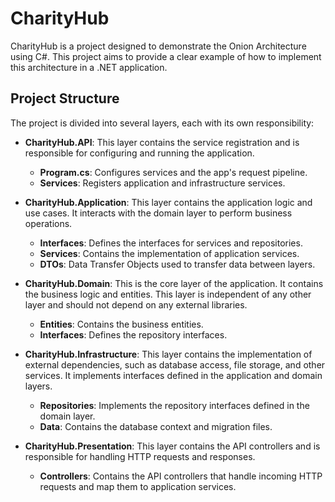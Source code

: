 # CharityHub

CharityHub is a project designed to demonstrate the Onion Architecture using C#. This project aims to provide a clear example of how to implement this architecture in a .NET application.

## Project Structure

The project is divided into several layers, each with its own responsibility:

- **CharityHub.API**: This layer contains the service registration and is responsible for configuring and running the application.
  - **Program.cs**: Configures services and the app's request pipeline.
  - **Services**: Registers application and infrastructure services.
  
- **CharityHub.Application**: This layer contains the application logic and use cases. It interacts with the domain layer to perform business operations.
  - **Interfaces**: Defines the interfaces for services and repositories.
  - **Services**: Contains the implementation of application services.
  - **DTOs**: Data Transfer Objects used to transfer data between layers.

- **CharityHub.Domain**: This is the core layer of the application. It contains the business logic and entities. This layer is independent of any other layer and should not depend on any external libraries.
  - **Entities**: Contains the business entities.
  - **Interfaces**: Defines the repository interfaces.

- **CharityHub.Infrastructure**: This layer contains the implementation of external dependencies, such as database access, file storage, and other services. It implements interfaces defined in the application and domain layers.
  - **Repositories**: Implements the repository interfaces defined in the domain layer.
  - **Data**: Contains the database context and migration files.

- **CharityHub.Presentation**: This layer contains the API controllers and is responsible for handling HTTP requests and responses.
  - **Controllers**: Contains the API controllers that handle incoming HTTP requests and map them to application services.
